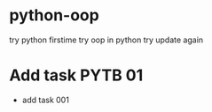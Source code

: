 # python-oop
try python firstime
try oop in python
try update again

# Add task PYTB 01
- add task 001
